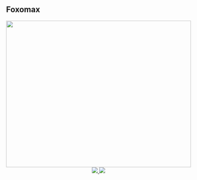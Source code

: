 ## Foxomax

<img src="https://img.freepik.com/vector-gratis/fondo-degradado-lineas-azules-dinamicas_23-2148995756.jpg?t=st=1724189834~exp=1724193434~hmac=c5b07a663ee3b7a2749e99dc7cd2711a4f087893deb33b2cda90a01ac9dba4f6&w=740" style="width: 100%; height:400px;"/>

<div align="center">
  <a href="https://github.com/tu-proyecto-1">
    <img src="https://img.shields.io/badge/Proyecto%201-blue?style=for-the-badge"/>
  </a>
  <a href="https://github.com/tu-proyecto-2">
    <img src="https://img.shields.io/badge/Proyecto%202-green?style=for-the-badge"/>
  </a>
</div>
